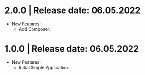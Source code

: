 2.0.0	|	Release date: **06.05.2022**
============================================
* New Features:
  - Add Composer.


1.0.0	|	Release date: **06.05.2022**
============================================
* New Features:
  - Initial Simple Application.


